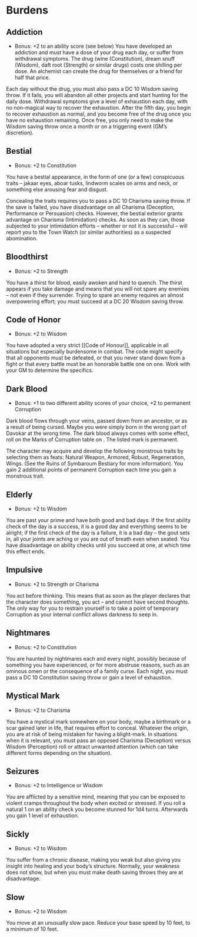 # Burdens
## Addiction
- Bonus: +2 to an ability score (see below)
You have developed an addiction and must have a dose of your drug each day, or suffer from withdrawal symptoms. The drug (wine (Constitution), dream snuff (Wisdom), daft root (Strength) or similar drugs) costs one shilling per dose. An alchemist can create the drug for themselves or a friend for half that price.

Each day without the drug, you must also pass a DC 10 Wisdom saving throw. If it fails, you will abandon all other projects and start hunting for the daily dose. Withdrawal symptoms give a level of exhaustion each day, with no non-­magical way to recover the exhaustion. After the fifth day, you begin to recover exhaustion as normal, and you become free of the drug once you have no exhaustion remaining. Once free, you only need to make the Wisdom saving throw once a month or on a triggering event (GM’s discretion).

## Bestial

- Bonus: +2 to Constitution

You have a bestial appearance, in the form of one (or a few) conspicuous traits – jakaar eyes, aboar tusks, lindworm scales on arms and neck, or something else arousing fear and disgust.

Concealing the traits requires you to pass a DC 10 Charisma saving throw. If the save is failed, you have disadvantage on all Charisma (Deception, Performance or Persuasion) checks. However, the bestial exterior grants advantage on Charisma (Intimidation) checks. As soon as they can, those subjected to your intimidation efforts – whether or not it is successful – will report you to the Town Watch (or similar authorities) as a suspected abomination.

## Bloodthirst

- Bonus: +2 to Strength

You have a thirst for blood, easily awoken and hard to quench. The thirst appears if you take damage and means that you will not spare any enemies – not even if they surrender. Trying to spare an enemy requires an almost overpowering effort; you must succeed at a DC 20 Wisdom saving throw.

## Code of Honor

- Bonus: +2 to Wisdom

You have adopted a very strict [[Code of Honour]], applicable in all situations but especially burdensome in combat. The code might specify that all opponents must be defeated, or that you never stand down from a fight or that every battle must be an honorable battle one on one. Work with your GM to determine the specifics.

## Dark Blood

- Bonus: +1 to two different ability scores of your choice, +2 to permanent Corruption

Dark blood flows through your veins, passed down from an ancestor, or as a result of being cursed. Maybe you were simply born in the wrong part of Davokar at the wrong time. The dark blood always comes with some effect, roll on the Marks of Corruption table on . The listed mark is permanent.

The character may acquire and develop the following monstrous traits by selecting them as feats: Natural Weapon, Armored, Robust, Regeneration, Wings. (See the Ruins of Symbaroum Bestiary for more information). You gain 2 additional points of permanent Corruption each time you gain a monstrous trait.

## Elderly

- Bonus: +2 to Wisdom

You are past your prime and have both good and bad days. If the first ability check of the day is a success, it is a good day and everything seems to be alright; if the first check of the day is a failure, it is a bad day – the gout sets in, all your joints are aching or you are out of breath even when seated. You have disadvantage on ability checks until you succeed at one, at which time this effect ends.

## Impulsive

- Bonus: +2 to Strength or Charisma

You act before thinking. This means that as soon as the player declares that the character does something, you act – and cannot have second thoughts. The only way for you to restrain yourself is to take a point of temporary Corruption as your internal conflict allows darkness to seep in.

## Nightmares

- Bonus: +2 to Constitution

You are haunted by nightmares each and every night, possibly because of something you have experienced, or for more abstruse reasons, such as an ominous omen or the consequence of a family curse. Each night, you must pass a DC 10 Constitution saving throw or gain a level of exhaustion.

## Mystical Mark

- Bonus: +2 to Charisma

You have a mystical mark somewhere on your body, maybe a birthmark or a scar gained later in life, that requires effort to conceal. Whatever the origin, you are at risk of being mistaken for having a blight-­mark. In situations when it is relevant, you must pass an opposed Charisma (Deception) versus Wisdom (Perception) roll or attract unwanted attention (which can take different forms depending on the situation).

## Seizures

- Bonus: +2 to Intelligence or Wisdom

You are afflicted by a sensitive mind, meaning that you can be exposed to violent cramps throughout the body when excited or stressed. If you roll a natural 1 on an ability check you become stunned for 1d4 turns. Afterwards you gain 1 level of exhaustion.

## Sickly

- Bonus: +2 to Wisdom

You suffer from a chronic disease, making you weak but also giving you insight into healing and your body’s structure. Normally, your weakness does not show, but when you must make death saving throws they are at disadvantage.

## Slow

- Bonus: +2 to Wisdom

You move at an unusually slow pace. Reduce your base speed by 10 feet, to a minimum of 10 feet.
